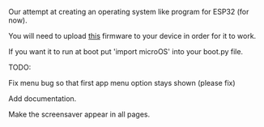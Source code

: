 Our attempt at creating an operating system like program for ESP32 (for now).

You will need to upload [this](https://github.com/russhughes/st7789_mpy) firmware to your device in order for it to work.

If you want it to run at boot put 'import microOS' into your boot.py file.

TODO:

Fix menu bug so that first app menu option stays shown (please fix)

Add documentation.

Make the screensaver appear in all pages.
